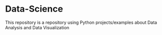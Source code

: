# Data-Science
This repository is a repository using Python projects/examples about Data Analysis and Data Visualization
